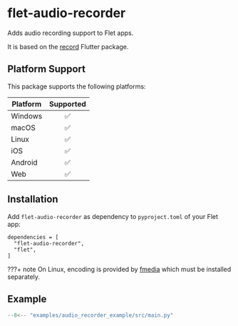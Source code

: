 # flet-audio-recorder

Adds audio recording support to Flet apps.

It is based on the [record](https://pub.dev/packages/record) Flutter package.

## Platform Support

This package supports the following platforms:

| Platform | Supported |
|----------|:---------:|
| Windows  |     ✅     |
| macOS    |     ✅     |
| Linux    |     ✅     |
| iOS      |     ✅     |
| Android  |     ✅     |
| Web      |     ✅     |

## Installation

Add `flet-audio-recorder` as dependency to `pyproject.toml` of your Flet app:

```
dependencies = [
  "flet-audio-recorder",
  "flet",
]
```

???+ note
    On Linux, encoding is provided by [fmedia](https://stsaz.github.io/fmedia/) which must be installed separately.

## Example

```python title="main.py"
--8<-- "examples/audio_recorder_example/src/main.py"
```
